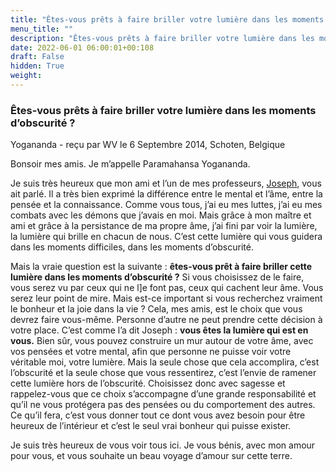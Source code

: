 ```yaml
---
title: "Êtes-vous prêts à faire briller votre lumière dans les moments d’obscurité ?"
menu_title: ""
description: "Êtes-vous prêts à faire briller votre lumière dans les moments d’obscurité ?"
date: 2022-06-01 06:00:01+00:108
draft: False
hidden: True
weight:
---
```

### Êtes-vous prêts à faire briller votre lumière dans les moments d’obscurité ?

Yogananda - reçu par WV le 6 Septembre 2014, Schoten, Belgique

Bonsoir mes amis. Je m’appelle Paramahansa Yogananda.

Je suis très heureux que mon ami et l’un de mes professeurs, [Joseph](/fr-contemporary-messages/fr-contemporary-messages-by-date-order/fr-contemporary-messages-2014/fr-2014-9-6-1-wv-joseph/), vous ait parlé. Il a très bien exprimé la différence entre le mental et l’âme, entre la pensée et la connaissance. Comme vous tous, j’ai eu mes luttes, j’ai eu mes combats avec les démons que j’avais en moi. Mais grâce à mon maître et ami et grâce à la persistance de ma propre âme, j’ai fini par voir la lumière, la lumière qui brille en chacun de nous. C’est cette lumière qui vous guidera dans les moments difficiles, dans les moments d’obscurité.

Mais la vraie question est la suivante : **êtes-vous prêt à faire briller cette lumière dans les moments d’obscurité ?** Si vous choisissez de le faire, vous serez vu par ceux qui ne l]e font pas, ceux qui cachent leur âme. Vous serez leur point de mire. Mais est-ce important si vous recherchez vraiment le bonheur et la joie dans la vie ? Cela, mes amis, est le choix que vous devrez faire vous-même. Personne d’autre ne peut prendre cette décision à votre place. C’est comme l’a dit Joseph : **vous êtes la lumière qui est en vous.** Bien sûr, vous pouvez construire un mur autour de votre âme, avec vos pensées et votre mental, afin que personne ne puisse voir votre véritable moi, votre lumière. Mais la seule chose que cela accomplira, c’est l’obscurité et la seule chose que vous ressentirez, c’est l’envie de ramener cette lumière hors de l’obscurité. Choisissez donc avec sagesse et rappelez-vous que ce choix s’accompagne d’une grande responsabilité et qu’il ne vous protégera pas des pensées ou du comportement des autres. Ce qu’il fera, c’est vous donner tout ce dont vous avez besoin pour être heureux de l’intérieur et c’est le seul vrai bonheur qui puisse exister.

Je suis très heureux de vous voir tous ici. Je vous bénis, avec mon amour pour vous, et vous souhaite un beau voyage d’amour sur cette terre.





